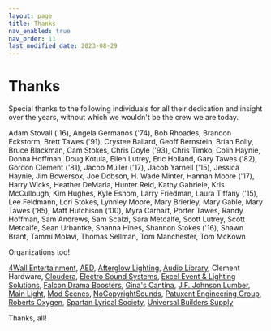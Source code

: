 ```yaml
---
layout: page
title: Thanks
nav_enabled: true
nav_order: 11
last_modified_date: 2023-08-29
---
```


# Thanks

Special thanks to the following individuals for all their dedication and insight over the years, without which we wouldn't be the crew we are today.
 
Adam Stovall ('16),
Angela Germanos ('74),
Bob Rhoades,
Brandon Eckstorm,
Brett Tawes ('91),
Crystee Ballard,
Geoff Bernstein,
Brian Bolly,
Bruce Blackman,
Cam Stokes,
Chris Doyle ('93),
Chris Timko,
Colin Haynie,
Donna Hoffman,
Doug Kotula,
Ellen Lutrey,
Eric Holland,
Gary Tawes ('82),
Gordon Clement ('81),
Jacob Müller ('17),
Jacob Yarnell ('15),
Jessica Haynie,
Jim Bowersox,
Joe Dobson,
H. Wade Minter,
Hannah Moore ('17),
Harry Wicks,
Heather DeMaria,
Hunter Reid,
Kathy Gabriele,
Kris McCullough,
Kim Hughes,
Kyle Eshom,
Larry Friedman,
Laura Tiffany ('15),
Lee Feldmann,
Lori Stokes,
Lynnley Moore,
Mary Brierley,
Mary Gable,
Mary Tawes ('85),
Matt Hutchison ('00),
Myra Carhart,
Porter Tawes,
Randy Hoffman,
Sam Andrews,
Sam Scalzi,
Sara Metcalfe,
Scott Lutrey,
Scott Metcalfe,
Sean Urbantke,
Shanna Hines,
Shannon Stokes ('16),
Shawn Brant,
Tammi Molavi,
Thomas Sellman,
Tom Manchester,
Tom McKown
 
Organizations too!
 
[4Wall Entertainment](https://www.4wall.com/),
[AED](https://aedevents.com/),
[Afterglow Lighting](https://afterglowlighting.net/),
[Audio Library](https://www.youtube.com/channel/UCht8qITGkBvXKsR1Byln-wA),
Clement Hardware,
[Cloudera](https://www.cloudera.com),
[Electro Sound Systems](https://electrosoundsystems.com/),
[Excel Event & Lighting Solutions](https://exceleventsolutions.com/),
[Falcon Drama Boosters](https://www.sphsdrama.com/about),
[Gina's Cantina](https://www.ginascantinamd.com/),
[J.F. Johnson Lumber](https://www.johnsonlumber.biz/),
[Main Light](https://www.mainlight.com/),
[Mod Scenes](https://modscenes.com/),
[NoCopyrightSounds](https://www.youtube.com/user/NoCopyrightSounds),
[Patuxent Engineering Group](https://www.patuxentengineering.com/),
[Roberts Oxygen](https://www.robertsoxygen.com),
[Spartan Lyrical Society](https://www.spmssings.org/),
[Universal Builders Supply](https://www.ubs1.com/)

Thanks, all!

<!-- EOF -->
